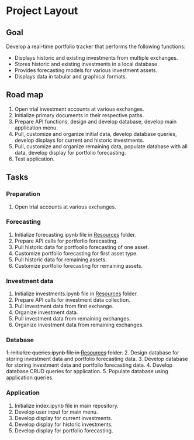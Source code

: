 # Project Layout

## Goal
Develop a real-time portfolio tracker that performs the following functions:
- Displays historic and existing investments from multiple exchanges.
- Stores historic and existing investments in a local database.
- Provides forecasting models for various investment assets.
- Displays data in tabular and graphical formats.

## Road map
1. Open trial investment accounts at various exchanges.
2. Initialize primary documents in their respective paths.
3. Prepare API functions, design and develop database, develop main application menu.
4. Pull, customize and organize initial data, develop database queries, develop displays for current and historic investments.
5. Pull, customize and organize remaining data, populate database with all data, develop display for portfolio forecasting.
6. Test application.

## Tasks
### Preparation
1. Open trial accounts at various exchanges.

### Forecasting
1. Initialize forecasting.ipynb file in [Resources](https://github.com/julianritchey/project-1/tree/main/Resources "Application resources") folder.
2. Prepare API calls for portforlio forecasting.
3. Pull historic data for portfoolio forecasting of one asset.
4. Customize portfolio forecasting for first asset type.
5. Pull historic data for remaining assets.
6. Customize portfolio forecasting for remaining assets.

### Investment data
1. Initialize investments.ipynb file in [Resources](https://github.com/julianritchey/project-1/tree/main/Resources "Application resources") folder.
2. Prepare API calls for investment data collection.
3. Pull investment data from first exchange.
4. Organize investment data.
5. Pull investment data from remaining exchanges.
6. Organize investment data from remaining exchanges.

### Database
~~1. Initialize queries.ipynb file in [Resources](https://github.com/julianritchey/project-1/tree/main/Resources "Application resources") folder.~~
2. Design database for storing investment data and portfolio forecasting data.
3. Develop database for storing investment data and portfolio forecasting data.
4. Develop database CRUD queries for application.
5. Populate database using application queries.

### Application
1. Initialize index.ipynb file in main repository.
2. Develop user input for main menu.
3. Develop display for current investments.
4. Develop display for historic investments.
5. Develop display for portfolio forecasting.